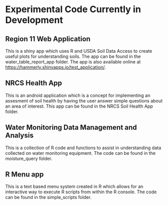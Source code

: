 Experimental Code Currently in Development
=======================
Region 11 Web Application
-----------------------

This is a shiny app which uses R and USDA Soil Data Access to create useful plots for understanding soils.  The app can be found in the water_table_report_app folder.  The app is also available online at https://hammerly.shinyapps.io/test_application/.


NRCS Health App
----------------------

This is an android application which is a concept for implementing an assesment of soil health by having the user answer simple questions about an area of interest.  This app can be found in the NRCS Soil Health App folder.

Water Monitoring Data Management and Analysis
----------------------------------------------

This is a collection of R code and functions to assist in understanding data collected on water monitoring equipment.  The code can be found in the moisture_query folder.

R Menu app
-----------

This is a text based menu system created in R which allows for an interactive way to execute R scripts from within the R console.  The code can be found in the simple_scripts folder.

